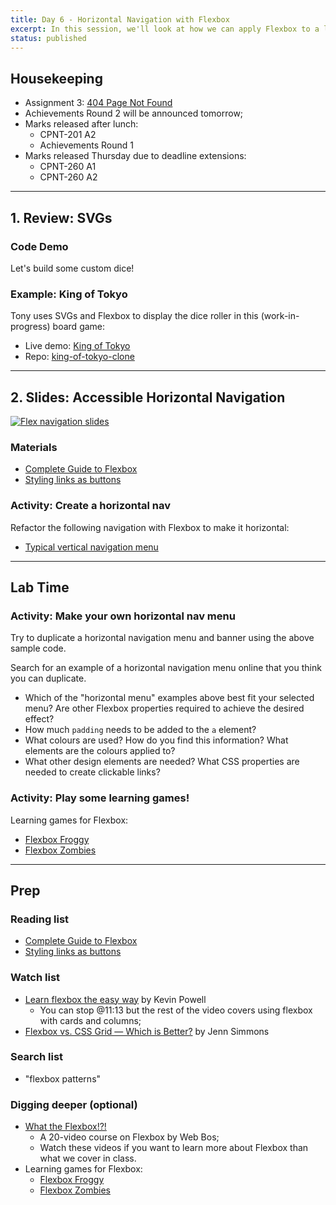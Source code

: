 ```yaml
---
title: Day 6 - Horizontal Navigation with Flexbox
excerpt: In this session, we'll look at how we can apply Flexbox to a list of link to create a horizontal nav.
status: published
---
```


## Housekeeping
- Assignment 3: [404 Page Not Found](/courses/cpnt-260/assessments/assignment-3)
- Achievements Round 2 will be announced tomorrow;
- Marks released after lunch:
    - CPNT-201 A2
    - Achievements Round 1
- Marks released Thursday due to deadline extensions:
    - CPNT-260 A1
    - CPNT-260 A2

--- 

## 1. Review: SVGs
### Code Demo
Let's build some custom dice!

### Example: King of Tokyo
Tony uses SVGs and Flexbox to display the dice roller in this (work-in-progress) board game:
- Live demo: [King of Tokyo](https://browsertherapy.github.io/king-of-tokyo-clone/)
- Repo: [king-of-tokyo-clone](https://github.com/browsertherapy/king-of-tokyo-clone/)

---

## 2. Slides: Accessible Horizontal Navigation
[![Flex navigation slides](/images/slides/flex-nav.png)](https://sait-wbdv.github.io/slides/f22/cpnt-260/flexbox-nav.html)

### Materials
- [Complete Guide to Flexbox](https://css-tricks.com/snippets/css/a-guide-to-flexbox/)
- [Styling links as buttons](https://developer.mozilla.org/en-US/docs/Learn/CSS/Styling_text/Styling_links#styling_links_as_buttons)

### Activity: Create a horizontal nav
Refactor the following navigation with Flexbox to make it horizontal:
- [Typical vertical navigation menu](https://codepen.io/browsertherapy/pen/XWjwJGL)

---

## Lab Time
### Activity: Make your own horizontal nav menu
Try to duplicate a horizontal navigation menu and banner using the above sample code.

Search for an example of a horizontal navigation menu online that you think you can duplicate.
- Which of the "horizontal menu" examples above best fit your selected menu? Are other Flexbox properties required to achieve the desired effect?
- How much `padding` needs to be added to the `a` element?
- What colours are used? How do you find this information? What elements are the colours applied to?
- What other design elements are needed? What CSS properties are needed to create clickable links?

### Activity: Play some learning games!
Learning games for Flexbox:
- [Flexbox Froggy](https://flexboxfroggy.com/)
- [Flexbox Zombies](https://mastery.games/flexboxzombies/)

---

## Prep
### Reading list
- [Complete Guide to Flexbox](https://css-tricks.com/snippets/css/a-guide-to-flexbox/)
- [Styling links as buttons](https://developer.mozilla.org/en-US/docs/Learn/CSS/Styling_text/Styling_links#styling_links_as_buttons)

### Watch list
- [Learn flexbox the easy way](https://www.youtube.com/watch?v=u044iM9xsWU) by Kevin Powell
    - You can stop @11:13 but the rest of the video covers using flexbox with cards and columns;
- [Flexbox vs. CSS Grid — Which is Better?](https://youtu.be/hs3piaN4b5I) by Jenn Simmons

### Search list
- "flexbox patterns"

### Digging deeper (optional)
- [What the Flexbox!?!](https://flexbox.io/)
    - A 20-video course on Flexbox by Web Bos;
    - Watch these videos if you want to learn more about Flexbox than what we cover in class.
- Learning games for Flexbox:
    - [Flexbox Froggy](https://flexboxfroggy.com/)
    - [Flexbox Zombies](https://mastery.games/flexboxzombies/)